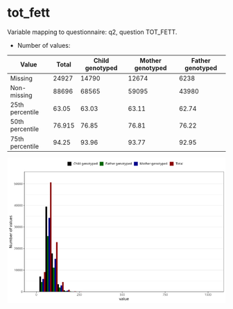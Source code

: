 # tot_fett
Variable mapping to questionnaire: q2, question TOT_FETT.
- Number of values:

| Value | Total | Child genotyped | Mother genotyped | Father genotyped |
| ----- | ----- | --------------- | ---------------- | ---------------- |
| Missing | 24927 | 14790 | 12674 | 6238 |
| Non-missing | 88696 | 68565 | 59095 | 43980 |
| 25th percentile | 63.05 | 63.03 | 63.11 | 62.74 |
| 50th percentile | 76.915 | 76.85 | 76.81 | 76.22 |
| 75th percentile | 94.25 | 93.96 | 93.77 | 92.95 |



![](tot_fett_n.png)



